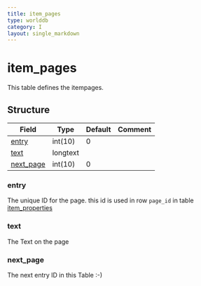 ```yaml
---
title: item_pages
type: worlddb
category: I
layout: single_markdown
---
```


# item_pages
This table defines the itempages. 

## Structure

Field                                                                        | Type     | Default | Comment
---------------------------------------------------------------------------- | -------- | ------- | -------
[entry](#entry)         | int(10)  | 0       |        
[text](#text)           | longtext |         |        
[next_page](#next_page) | int(10)  | 0       |        

### entry

The unique ID for the page. this id is used in row `page_id` in table [item_properties](/Wiki/database/world/item_properties/ "Item properties")

### text

The Text on the page

### next_page

The next entry ID in this Table :-)